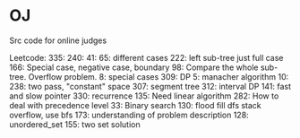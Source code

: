 # OJ
Src code for online judges

Leetcode:
	335:
	240:
	41: 
	65: different cases
	222: left sub-tree just full case
	166: Special case, negative case, boundary
	98: Compare the whole sub-tree. Overflow problem.
	8: special cases
	309: DP
	5: manacher algorithm
	10:
	238: two pass, "constant" space
	307: segment tree
	312: interval DP
	141: fast and slow pointer
	330: recurrence 
	135: Need linear algorithm
	282: How to deal with precedence level
	33: Binary search
	130: flood fill dfs stack overflow, use bfs
	173: understanding of problem description
	128: unordered_set
	155: two set solution

